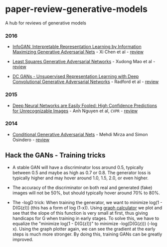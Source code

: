 # paper-review-generative-models
A hub for reviews of generative models

### 2016
* [InfoGAN: Interpretable Representation Learning by Information Maximizing Generative Adversarial Nets](https://arxiv.org/abs/1606.03657) - Xi Chen et al - [review](https://github.com/luulinh90s/paper-review-generative-models/blob/master/3.md)
* [Least Squares Generative Adversarial Networks](https://arxiv.org/abs/1611.04076) - Xudong Mao et al - [review](https://github.com/luulinh90s/paper-review-generative-models/blob/master/4.md)

* [DC GANs - Unsupervised Representation Learning with Deep Convolutional Generative Adversarial Networks](https://arxiv.org/abs/1511.06434) - Radford et al - [review](https://github.com/luulinh90s/paper-review-generative-models/blob/master/5.md)


### 2015

* [Deep Neural Networks are Easily Fooled:
High Confidence Predictions for Unrecognizable Images](https://arxiv.org/abs/1412.1897) - Anh Nguyen et al, `CVPR` - [review](https://github.com/luulinh90s/paper-review-generative-models/blob/master/1.md)

### 2014

* [Conditional Generative Adversarial Nets](https://arxiv.org/abs/1411.1784) - Mehdi Mirza and Simon Osindero - [review](https://github.com/luulinh90s/paper-review-generative-models/blob/master/2.md)


## Hack the GANs - Training tricks

- A stable GAN will have a discriminator loss around 0.5, typically between 0.5 and maybe as high as 0.7 or 0.8. The generator loss is typically higher and may hover around 1.0, 1.5, 2.0, or even higher.

- The accuracy of the discriminator on both real and generated (fake) images will not be 50%, but should typically hover around 70% to 80%.

- The -logD trick: When training the generator, we want to minimize log(1 - D(G(z))) (this has a form of log (1-x)). Using [graph calculator](https://www.desmos.com/calculator) we plot and see that the slope of this function is very small at first, thus giving handicaps for G when training in early stages. To solve this, we have to equalize the "minimize log(1 - D(G(z)))" to minimize -log(D(G(z))) (-log x). Using the graph plotter again, we can see the gradient at the early steps is much more stronger. By doing this, training GANs can be greatly improved.

